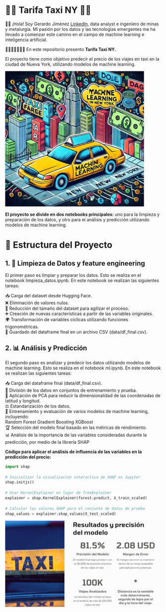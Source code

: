 # 🚕🚕 Tarifa Taxi NY 🚕🚕 

🚂🚂 ¡Hola! Soy Gerardo Jiménez [LinkedIn](www.linkedin.com/in/gerardo-jimenez-islas), data analyst e ingeniero de minas y metalurgia.
Mi pasión por los datos y las tecnologías emergentes me ha llevado a comenzar este camino en el campo de machine learning e inteligencia artificial.

🚕🚕🚕🚕🚕🚕🚕
En este repositorio presento **Tarifa Taxi NY.**

El proyecto tiene como objetivo predecir el precio de los viajes en taxi en la ciudad de Nueva York, utilizando modelos de machine learning. 

![taxi_ml](taxi.jpg)

**El proyecto se divide en dos notebooks principales:** uno para la limpieza y preparación de los datos, y otro para el análisis y predicción utilizando modelos de machine learning.

# 📂  Estructura del Proyecto

## 1. 🧹 Limpieza de Datos y feature engineering  
El primer paso es limpiar y preparar los datos. Esto se realiza en el notebook limpieza_datos.ipynb. En este notebook se realizan las siguientes tareas:

📥 Carga del dataset desde Hugging Face.  
❌ Eliminación de valores nulos.  
🔽 Reducción del tamaño del dataset para agilizar el proceso.  
➕ Creación de nuevas características a partir de las variables originales.  
🌍 Transformación de variables cíclicas utilizando funciones trigonométricas.  
💾 Guardado del dataframe final en un archivo CSV (data/df_final.csv).  

## 2. 📊 Análisis y Predicción  
El segundo paso es analizar y predecir los datos utilizando modelos de machine learning. Esto se realiza en el notebook ml.ipynb. En este notebook se realizan las siguientes tareas:

📥 Carga del dataframe final (data/df_final.csv).  
🔄 División de los datos en conjuntos de entrenamiento y prueba.  
🔽 Aplicación de PCA para reducir la dimensionalidad de las coordenadas de latitud y longitud.  
⚖️ Estandarización de los datos.  
🤖 Entrenamiento y evaluación de varios modelos de machine learning, incluyendo:  
Random Forest
Gradient Boosting
XGBoost  
🏆 Selección del modelo final basado en las métricas de rendimiento.  
📊 Análisis de la importancia de las variables consideradas durante la predicción, por medio de la librería SHAP  

**Código para aplicar el análisis de influencia de las variables en la predicción del precio:**  


```python
import shap

# Inicializar la visualización interactiva de SHAP en Jupyter
shap.initjs()

# Usar KernelExplainer en lugar de TreeExplainer
explainer = shap.KernelExplainer(forest.predict, X_train_scaled)

# Calcular los valores SHAP para el conjunto de datos de prueba
shap_values = explainer.shap_values(X_test_scaled)
```
  

![taxi_ml_res](portada.jpg)
